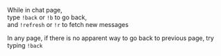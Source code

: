 While in chat page,  
type `!back` or `!b` to go back,  
and `!refresh` or `!r` to fetch new messages

In any page, if there is no apparent way to go
back to previous page, try typing `!back`
